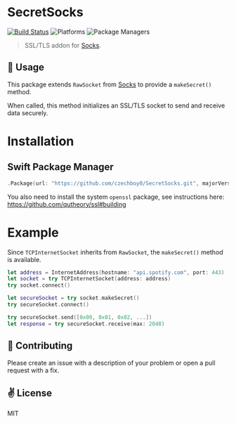 # SecretSocks

[![Build Status](https://travis-ci.org/czechboy0/Socks.svg?branch=master)](https://travis-ci.org/czechboy0/SecretSocks)
![Platforms](https://img.shields.io/badge/platforms-Linux%20%7C%20OS%20X-blue.svg)
![Package Managers](https://img.shields.io/badge/package%20managers-swiftpm-yellow.svg)

> SSL/TLS addon for [Socks](https://github.com/czechboy0/Socks).

:wrench: Usage
------------
This package extends `RawSocket` from [Socks](https://github.com/czechboy0/Socks) to provide a `makeSecret()` method. 

When called, this method initializes an SSL/TLS socket to send and receive data securely.

# Installation

## Swift Package Manager

```swift
.Package(url: "https://github.com/czechboy0/SecretSocks.git", majorVersion: 0, minor: 1)
```

You also need to install the system `openssl` package, see instructions here: https://github.com/qutheory/ssl#building

# Example

Since `TCPInternetSocket` inherits from `RawSocket`, the `makeSecret()` method is available.

```swift
let address = InternetAddress(hostname: "api.spotify.com", port: 443)
let socket = try TCPInternetSocket(address: address)
try socket.connect()

let secureSocket = try socket.makeSecret()
try secureSocket.connect()

try secureSocket.send([0x00, 0x01, 0x02, ...])
let response = try secureSocket.receive(max: 2048)
```

:gift_heart: Contributing
------------
Please create an issue with a description of your problem or open a pull request with a fix.

:v: License
-------
MIT

